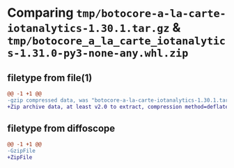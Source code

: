 # Comparing `tmp/botocore-a-la-carte-iotanalytics-1.30.1.tar.gz` & `tmp/botocore_a_la_carte_iotanalytics-1.31.0-py3-none-any.whl.zip`

## filetype from file(1)

```diff
@@ -1 +1 @@
-gzip compressed data, was "botocore-a-la-carte-iotanalytics-1.30.1.tar", last modified: Thu Jul  6 01:45:05 2023, max compression
+Zip archive data, at least v2.0 to extract, compression method=deflate
```

## filetype from diffoscope

```diff
@@ -1 +1 @@
-GzipFile
+ZipFile
```

